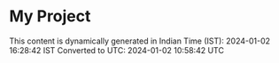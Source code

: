 # My Project

This content is dynamically generated in Indian Time (IST): 2024-01-02 16:28:42 IST
Converted to UTC: 2024-01-02 10:58:42 UTC
